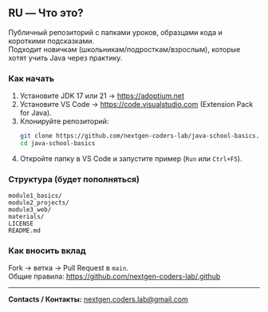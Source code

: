 ## RU — Что это?
Публичный репозиторий с папками уроков, образцами кода и короткими подсказками.  
Подходит новичкам (школьникам/подросткам/взрослым), которые хотят учить Java через практику.

### Как начать
1. Установите JDK 17 или 21 → https://adoptium.net  
2. Установите VS Code → https://code.visualstudio.com (Extension Pack for Java).  
3. Клонируйте репозиторий:
   ```bash
   git clone https://github.com/nextgen-coders-lab/java-school-basics.git
   cd java-school-basics
   ```
4. Откройте папку в VS Code и запустите пример (`Run` или `Ctrl+F5`).

### Структура (будет пополняться)
```
module1_basics/
module2_projects/
module3_web/
materials/
LICENSE
README.md
```

### Как вносить вклад
Fork → ветка → Pull Request в `main`.  
Общие правила: https://github.com/nextgen-coders-lab/.github

---

**Contacts / Контакты:** nextgen.coders.lab@gmail.com
